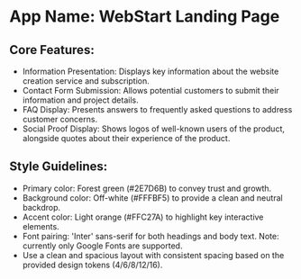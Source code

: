 # **App Name**: WebStart Landing Page

## Core Features:

- Information Presentation: Displays key information about the website creation service and subscription.
- Contact Form Submission: Allows potential customers to submit their information and project details.
- FAQ Display: Presents answers to frequently asked questions to address customer concerns.
- Social Proof Display: Shows logos of well-known users of the product, alongside quotes about their experience of the product.

## Style Guidelines:

- Primary color: Forest green (#2E7D6B) to convey trust and growth.
- Background color: Off-white (#FFFBF5) to provide a clean and neutral backdrop.
- Accent color: Light orange (#FFC27A) to highlight key interactive elements.
- Font pairing: 'Inter' sans-serif for both headings and body text. Note: currently only Google Fonts are supported.
- Use a clean and spacious layout with consistent spacing based on the provided design tokens (4/6/8/12/16).